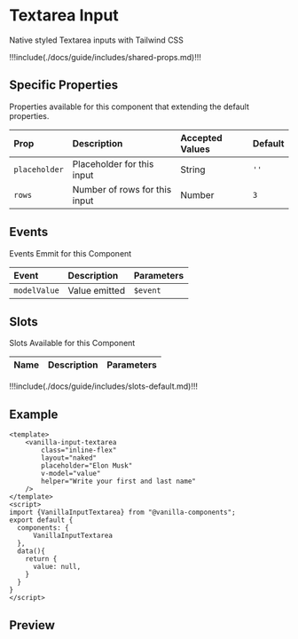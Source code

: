 # Textarea Input

Native styled Textarea inputs with Tailwind CSS

!!!include(./docs/guide/includes/shared-props.md)!!!

## Specific Properties

Properties available for this component that extending the default properties.

| Prop          | Description                   | Accepted Values | Default |
|:--------------|:------------------------------|:----------------|:--------|
| `placeholder` | Placeholder for this input    | String          | `''`    |
| `rows`        | Number of rows for this input | Number          | `3`     |

## Events

Events Emmit for this Component

| Event        | Description   | Parameters |
|:-------------|:--------------|:-----------|
| `modelValue` | Value emitted | `$event`   |

## Slots

Slots Available for this Component

| Name | Description | Parameters |
|:-----|:------------|:-----------|
!!!include(./docs/guide/includes/slots-default.md)!!!

## Example
```vue
<template>
    <vanilla-input-textarea
        class="inline-flex"
        layout="naked"
        placeholder="Elon Musk"
        v-model="value"
        helper="Write your first and last name"
    />
</template>
<script>
import {VanillaInputTextarea} from "@vanilla-components";
export default {
  components: {
      VanillaInputTextarea
  },
  data(){
    return {
      value: null,
    }
  }
}
</script>
```

## Preview
<wrapper src="inputs/textarea/demo" />
